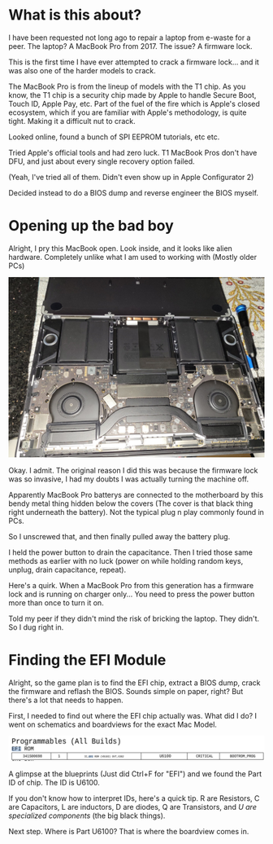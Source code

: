 # What is this about?

I have been requested not long ago to repair a laptop from e-waste for a peer. The laptop? A MacBook Pro from 2017. The issue? A firmware lock.

This is the first time I have ever attempted to crack a firmware lock... and it was also one of the harder models to crack.

The MacBook Pro is from the lineup of models with the T1 chip. As you know, the T1 chip is a security chip made by Apple to handle Secure Boot, Touch ID, Apple Pay, etc. Part of the fuel of the fire which is Apple's closed ecosystem, which if you are familiar with Apple's methodology, is quite tight. Making it a difficult nut to crack.

Looked online, found a bunch of SPI EEPROM tutorials, etc etc.

Tried Apple's official tools and had zero luck. T1 MacBook Pros don't have DFU, and just about every single recovery option failed.

(Yeah, I've tried all of them. Didn't even show up in Apple Configurator 2)

Decided instead to do a BIOS dump and reverse engineer the BIOS myself.

# Opening up the bad boy

Alright, I pry this MacBook open. Look inside, and it looks like alien hardware. Completely unlike what I am used to working with (Mostly older PCs)

![The Insides of a MacBook Pro, isn't it lovely (a lovely nightmare)](https://raw.githubusercontent.com/norasyeezys/T1_Super_Hack/refs/heads/main/images/20250124_232410.jpg)

Okay. I admit. The original reason I did this was because the firmware lock was so invasive, I had my doubts I was actually turning the machine off.

Apparently MacBook Pro batterys are connected to the motherboard by this bendy metal thing hidden below the covers (The cover is that black thing right underneath the battery). Not the typical plug n play commonly found in PCs.

So I unscrewed that, and then finally pulled away the battery plug.

I held the power button to drain the capacitance. Then I tried those same methods as earlier with no luck (power on while holding random keys, unplug, drain capacitance, repeat).

Here's a quirk. When a MacBook Pro from this generation has a firmware lock and is running on charger only... You need to press the power button more than once to turn it on.

Told my peer if they didn't mind the risk of bricking the laptop. They didn't. So I dug right in.

# Finding the EFI Module

Alright, so the game plan is to find the EFI chip, extract a BIOS dump, crack the firmware and reflash the BIOS. Sounds simple on paper, right? But there's a lot that needs to happen.

First, I needed to find out where the EFI chip actually was. What did I do? I went on schematics and boardviews for the exact Mac Model.

![I found the chip ID!](https://raw.githubusercontent.com/norasyeezys/T1_Super_Hack/refs/heads/main/images/Screenshot%20from%202025-01-29%2022-03-22.png)

A glimpse at the blueprints (Just did Ctrl+F for "EFI") and we found the Part ID of chip. The ID is U6100.

If you don't know how to interpret IDs, here's a quick tip. R are Resistors, C are Capacitors, L are inductors, D are diodes, Q are Transistors, and *U are specialized components* (the big black things).

Next step. Where is Part U6100? That is where the boardview comes in.

